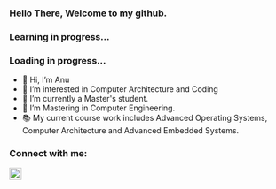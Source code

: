 ### Hello There, Welcome to my github.
### Learning in progress...
### Loading in progress...


- 👋 Hi, I’m Anu
- 👀 I’m interested in Computer Architecture and Coding
- 🌱 I’m currently a Master's student.
- 💞️ I’m Mastering in Computer Engineering.
- 📚 My current course work includes Advanced Operating Systems, Computer Architecture and Advanced Embedded Systems.

### Connect with me:

[<img align="left" alt="anuradha-p21 | LinkedIn" width="22px" src="https://cdn.jsdelivr.net/npm/simple-icons@v3/icons/linkedin.svg" />][linkedin]

[linkedin]: https://www.linkedin.com/in/panuradha21/
<!---
anuradha-p21/anuradha-p21 is a ✨ special ✨ repository because its `README.md` (this file) appears on your GitHub profile.
You can click the Preview link to take a look at your changes.
--->
